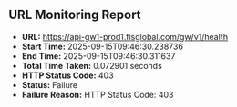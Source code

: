 ## URL Monitoring Report

- **URL:** https://api-gw1-prod1.fisglobal.com/gw/v1/health
- **Start Time:** 2025-09-15T09:46:30.238736
- **End Time:** 2025-09-15T09:46:30.311637
- **Total Time Taken:** 0.072901 seconds
- **HTTP Status Code:** 403
- **Status:** Failure
- **Failure Reason:** HTTP Status Code: 403
